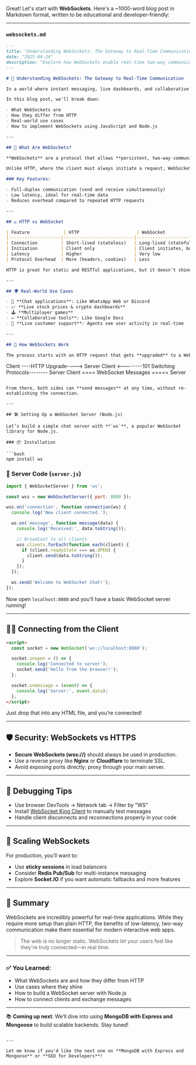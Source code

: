 Great! Let's start with **WebSockets**. Here's a ~1000-word blog post in Markdown format, written to be educational and developer-friendly:

---

### `websockets.md`

```markdown
---
title: "Understanding WebSockets: The Gateway to Real-Time Communication"
date: "2025-04-24"
description: "Explore how WebSockets enable real-time two-way communication between clients and servers, and how to implement them using JavaScript and Node.js."
---

# 🚀 Understanding WebSockets: The Gateway to Real-Time Communication

In a world where instant messaging, live dashboards, and collaborative editing have become standard, **WebSockets** play a crucial role in enabling real-time communication between web clients and servers.

In this blog post, we’ll break down:

- What WebSockets are
- How they differ from HTTP
- Real-world use cases
- How to implement WebSockets using JavaScript and Node.js

---

## 🔄 What Are WebSockets?

**WebSockets** are a protocol that allows **persistent, two-way communication** between a client and a server over a single, long-lived TCP connection.

Unlike HTTP, where the client must always initiate a request, WebSockets allow **either the client or the server to send messages at any time**—ideal for chat apps, multiplayer games, and stock tickers.

### Key Features:

- Full-duplex communication (send and receive simultaneously)
- Low latency, ideal for real-time data
- Reduces overhead compared to repeated HTTP requests

---

## ⚖️ HTTP vs WebSocket

| Feature             | HTTP                      | WebSocket                   |
|--------------------|---------------------------|-----------------------------|
| Connection         | Short-lived (stateless)   | Long-lived (stateful)       |
| Initiation         | Client only               | Client initiates, both talk |
| Latency            | Higher                    | Very low                    |
| Protocol Overhead  | More (headers, cookies)   | Less                        |

HTTP is great for static and RESTful applications, but it doesn’t shine in **real-time** use cases. That’s where WebSockets come in.

---

## 🌍 Real-World Use Cases

- 💬 **Chat applications**: Like WhatsApp Web or Discord
- 📈 **Live stock prices & crypto dashboards**
- 🕹 **Multiplayer games**
- ✍ **Collaborative tools**: Like Google Docs
- 👀 **Live customer support**: Agents see user activity in real-time

---

## 🔧 How WebSockets Work

The process starts with an HTTP request that gets **upgraded** to a WebSocket connection using a special `Upgrade` header. Once the handshake is complete, the connection is kept open.

```
Client ----HTTP Upgrade----> Server
Client <--------101 Switching Protocols-------- Server
Client ==== WebSocket Messages ===== Server
```

From there, both sides can **send messages** at any time, without re-establishing the connection.

---

## 🛠 Setting Up a WebSocket Server (Node.js)

Let’s build a simple chat server with **`ws`**, a popular WebSocket library for Node.js.

### 📦 Installation

```bash
npm install ws
```

### 🧠 Server Code (`server.js`)

```js
import { WebSocketServer } from 'ws';

const wss = new WebSocketServer({ port: 8080 });

wss.on('connection', function connection(ws) {
  console.log('New client connected.');

  ws.on('message', function message(data) {
    console.log('Received:', data.toString());

    // Broadcast to all clients
    wss.clients.forEach(function each(client) {
      if (client.readyState === ws.OPEN) {
        client.send(data.toString());
      }
    });
  });

  ws.send('Welcome to WebSocket Chat!');
});
```

Now open `localhost:8080` and you’ll have a basic WebSocket server running!

---

## 🧑‍💻 Connecting from the Client

```html
<script>
  const socket = new WebSocket('ws://localhost:8080');

  socket.onopen = () => {
    console.log('Connected to server');
    socket.send('Hello from the browser!');
  };

  socket.onmessage = (event) => {
    console.log('Server:', event.data);
  };
</script>
```

Just drop that into any HTML file, and you’re connected!

---

## 🛡 Security: WebSockets vs HTTPS

- **Secure WebSockets (wss://)** should always be used in production.
- Use a reverse proxy like **Nginx** or **Cloudflare** to terminate SSL.
- Avoid exposing ports directly; proxy through your main server.

---

## 🧪 Debugging Tips

- Use browser DevTools → Network tab → Filter by "WS"
- Install [WebSocket King Client](https://websocketking.com/) to manually test messages
- Handle client disconnects and reconnections properly in your code

---

## 🧱 Scaling WebSockets

For production, you’ll want to:

- Use **sticky sessions** in load balancers
- Consider **Redis Pub/Sub** for multi-instance messaging
- Explore **Socket.IO** if you want automatic fallbacks and more features

---

## 🧠 Summary

WebSockets are incredibly powerful for real-time applications. While they require more setup than plain HTTP, the benefits of low-latency, two-way communication make them essential for modern interactive web apps.

> The web is no longer static. WebSockets let your users feel like they're truly connected—in real time.

---

### ✅ You Learned:

- What WebSockets are and how they differ from HTTP
- Use cases where they shine
- How to build a WebSocket server with Node.js
- How to connect clients and exchange messages

---

📚 **Coming up next**: We’ll dive into using **MongoDB with Express and Mongoose** to build scalable backends. Stay tuned!

```

---

Let me know if you'd like the next one on **MongoDB with Express and Mongoose** or **SEO for Developers**!